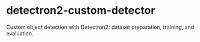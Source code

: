 # detectron2-custom-detector
Custom object detection with Detectron2: dataset preparation, training, and evaluation.
